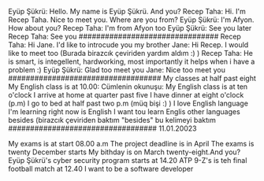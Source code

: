 Eyüp Şükrü: Hello. My name is Eyüp Şükrü. And you?
Recep Taha: Hi. I'm Recep Taha. Nice to meet you. Where are you from?
Eyüp Şükrü: I'm Afyon. How about you?
Recep Taha: I'm from Afyon too
Eyüp Şükrü: See you later
Recep Taha: See you 
################################
Recep Taha: Hi Jane. I'd like to introcude you my brother 
Jane: Hi Recep. I would like to meet too (Burada birazcık çeviriden yardım aldım :)  )
Recep Taha: He is smart, is integellent, hardworking, most importantly it helps when i have a problem :)
Eyüp Şükrü: Glad too meet you
Jane: Nice too meet you
###################################
My classes at half past eight 
My  English class is at 10.00: Cümlenin okunuşu: My English class is at ten o'clock
I arrive at home at quarter past five
I have  dinner at eight o'clock (p.m)
I go to bed at half past two p.m  (müq bişi :)  )
I love English language 
I'm learning right now is English
I  want tou learn Englis other languages besides (birazcık çeviriden baktım "besides" bu kelimeyi baktım
##################################
11.01.20023

My exams is at start  08.00 a.m
The project deadline is in April
The exams is twenty December starts
My bithday is on March twenty-eight.And you?
Eyüp Şükrü's cyber security program starts at 14.20
ATP 9-Z's is teh final football match at 12.40 
I want to be a software developer
